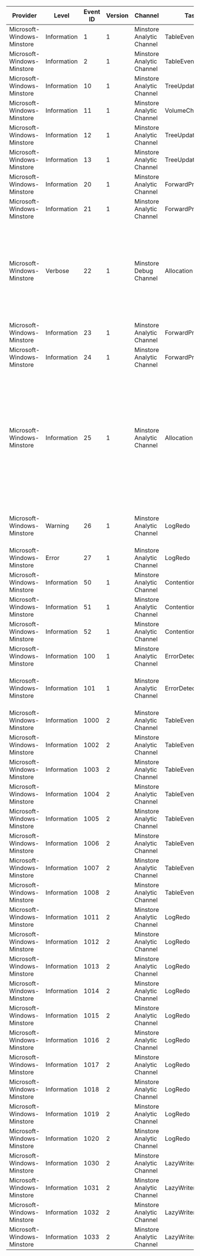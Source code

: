 Provider                    |  Level        |  Event ID  |  Version  |  Channel                    |  Task              |  Opcode                               |  Keyword  |  Message
----------------------------|---------------|------------|-----------|-----------------------------|--------------------|---------------------------------------|-----------|-----------------------------------------------------------------------------------------------------------------------------------------------------------------------------------------------------------------------------------------------------------------------------------------------------------------------------------------------------------------------------------
Microsoft-Windows-Minstore  |  Information  |  1         |  1        |  Minstore Analytic Channel  |  TableEvent        |  Bucket Split                         |           |  Bucket split
Microsoft-Windows-Minstore  |  Information  |  2         |  1        |  Minstore Analytic Channel  |  TableEvent        |  Bucket Merge                         |           |  Bucket merge
Microsoft-Windows-Minstore  |  Information  |  10        |  1        |  Minstore Analytic Channel  |  TreeUpdateTask    |  Write B+ tree                        |           |  Tree update
Microsoft-Windows-Minstore  |  Information  |  11        |  1        |  Minstore Analytic Channel  |  VolumeCheckpoint  |  Checkpoint                           |           |  Tree update
Microsoft-Windows-Minstore  |  Information  |  12        |  1        |  Minstore Analytic Channel  |  TreeUpdateTask    |  Started writing B+ tree              |           |  Start tree update
Microsoft-Windows-Minstore  |  Information  |  13        |  1        |  Minstore Analytic Channel  |  TreeUpdateTask    |  Finished writing B+ tree             |           |  End tree update
Microsoft-Windows-Minstore  |  Information  |  20        |  1        |  Minstore Analytic Channel  |  ForwardProgress   |  LFF: Redo Log                        |           |  LFF: Redo log
Microsoft-Windows-Minstore  |  Information  |  21        |  1        |  Minstore Analytic Channel  |  ForwardProgress   |  LFF: Protected Space                 |           |  LFF: Protected space
Microsoft-Windows-Minstore  |  Verbose      |  22        |  1        |  Minstore Debug Channel     |  Allocation        |  Allocation range                     |           |  Allocation range:	Metadata allocation: {IsMetadata} 	Requested tier: {RequestedTier}; actual tier: {ActualTier} 	Requested allocation start: {RequestedStartOfRange}; count: {RequestedCountOfRange} 	Actual allocation start: {AllocatedStartOfRange}; count: {AllocatedCountOfRange}
Microsoft-Windows-Minstore  |  Information  |  23        |  1        |  Minstore Analytic Channel  |  ForwardProgress   |  Log tail advance                     |           |  Log tail advance from {Lsn1} to {Lsn2}.Log is {Amount} percent full.
Microsoft-Windows-Minstore  |  Information  |  24        |  1        |  Minstore Analytic Channel  |  ForwardProgress   |  Log pulse lazy writer                |           |  Log pulse lazy writer. Log is {Amount} percent full.
Microsoft-Windows-Minstore  |  Information  |  25        |  1        |  Minstore Analytic Channel  |  Allocation        |  Container move                       |           |  Container move:	Source tier: {SourceTier}; Target tier: {TargetTier} 	Source start of range: {SourceStartOfRange}; count: {SourceCountOfRange} 	 Target physical offset: {TargetPhysicalOffset} 	SSD Fill Ratio {SsdFillRatio}; HDD Fill Ratio {HddFillRatio} 	Reserved: {IsTargetReserved}	Destaged allocation count: {DestageAllocationCount}	Failed SSD Destage: {SourceTier}0
Microsoft-Windows-Minstore  |  Warning      |  26        |  1        |  Minstore Analytic Channel  |  LogRedo           |  Log skip replay                      |           |  Minstore Redo Log application has been skipped. Minstore will now mount the volume without applying the redo log.
Microsoft-Windows-Minstore  |  Error        |  27        |  1        |  Minstore Analytic Channel  |  LogRedo           |  Log replay failure                   |           |  An error
Microsoft-Windows-Minstore  |  Information  |  50        |  1        |  Minstore Analytic Channel  |  Contention        |  Bucket read collision                |           |  Two threads tried to read bucket {IdHigh} (table {IdLow}) for level
Microsoft-Windows-Minstore  |  Information  |  51        |  1        |  Minstore Analytic Channel  |  Contention        |  Bucket lock collision                |           |  A thread had to wait to lock bucket {IdHigh} (table {IdLow}) for level
Microsoft-Windows-Minstore  |  Information  |  52        |  1        |  Minstore Analytic Channel  |  Contention        |  Bucket cow collision                 |           |  A thread had to wait for a copy of bucket {IdHigh} (table {IdLow}) for level
Microsoft-Windows-Minstore  |  Information  |  100       |  1        |  Minstore Analytic Channel  |  ErrorDetected     |  B+ node CRC mismatch                 |           |  B+ node CRC mismatch
Microsoft-Windows-Minstore  |  Information  |  101       |  1        |  Minstore Analytic Channel  |  ErrorDetected     |  B+ node repaired via redundant copy  |           |  B+ node repaired via redundant copy
Microsoft-Windows-Minstore  |  Information  |  1000      |  2        |  Minstore Analytic Channel  |  TableEvent        |  Bucket Split                         |           |  B+ tree node started splitting
Microsoft-Windows-Minstore  |  Information  |  1002      |  2        |  Minstore Analytic Channel  |  TableEvent        |  Bucket Split                         |           |  B+ tree node finished splitting
Microsoft-Windows-Minstore  |  Information  |  1003      |  2        |  Minstore Analytic Channel  |  TableEvent        |  Bucket Merge                         |           |  B+ tree nodes started merging
Microsoft-Windows-Minstore  |  Information  |  1004      |  2        |  Minstore Analytic Channel  |  TableEvent        |  Bucket Merge                         |           |  B+ tree nodes finished merging
Microsoft-Windows-Minstore  |  Information  |  1005      |  2        |  Minstore Analytic Channel  |  TableEvent        |  Bucket Split                         |           |  B+ tree starting pushing its root
Microsoft-Windows-Minstore  |  Information  |  1006      |  2        |  Minstore Analytic Channel  |  TableEvent        |  Bucket Split                         |           |  B+ tree finished pushing its root
Microsoft-Windows-Minstore  |  Information  |  1007      |  2        |  Minstore Analytic Channel  |  TableEvent        |  Bucket Merge                         |           |  B+ tree starting popping its root
Microsoft-Windows-Minstore  |  Information  |  1008      |  2        |  Minstore Analytic Channel  |  TableEvent        |  Bucket Merge                         |           |  B+ tree finished popping its root
Microsoft-Windows-Minstore  |  Information  |  1011      |  2        |  Minstore Analytic Channel  |  LogRedo           |  Log Redo                             |           |  Analyze pass start
Microsoft-Windows-Minstore  |  Information  |  1012      |  2        |  Minstore Analytic Channel  |  LogRedo           |  Log Redo                             |           |  Analyze pass end
Microsoft-Windows-Minstore  |  Information  |  1013      |  2        |  Minstore Analytic Channel  |  LogRedo           |  Log Redo                             |           |  Redo pass start
Microsoft-Windows-Minstore  |  Information  |  1014      |  2        |  Minstore Analytic Channel  |  LogRedo           |  Log Redo                             |           |  Redo pass end
Microsoft-Windows-Minstore  |  Information  |  1015      |  2        |  Minstore Analytic Channel  |  LogRedo           |  Log Redo                             |           |  Flush And Checkpoint start
Microsoft-Windows-Minstore  |  Information  |  1016      |  2        |  Minstore Analytic Channel  |  LogRedo           |  Log Redo                             |           |  Flush And Checkpoint end
Microsoft-Windows-Minstore  |  Information  |  1017      |  2        |  Minstore Analytic Channel  |  LogRedo           |  Log Redo                             |           |  First redo transaction found
Microsoft-Windows-Minstore  |  Information  |  1018      |  2        |  Minstore Analytic Channel  |  LogRedo           |  Log Redo                             |           |  Tree Update Record found
Microsoft-Windows-Minstore  |  Information  |  1019      |  2        |  Minstore Analytic Channel  |  LogRedo           |  Log Redo                             |           |  Open Table for redo
Microsoft-Windows-Minstore  |  Information  |  1020      |  2        |  Minstore Analytic Channel  |  LogRedo           |  Log Redo                             |           |  Reserve ranges for redo
Microsoft-Windows-Minstore  |  Information  |  1030      |  2        |  Minstore Analytic Channel  |  LazyWriter        |  Lazy Writer                          |           |  Binding {IdHigh}.{IdLow} was added to lazy writer list
Microsoft-Windows-Minstore  |  Information  |  1031      |  2        |  Minstore Analytic Channel  |  LazyWriter        |  Lazy Writer                          |           |  Binding {IdHigh}.{IdLow} was removed from lazy writer list
Microsoft-Windows-Minstore  |  Information  |  1032      |  2        |  Minstore Analytic Channel  |  LazyWriter        |  Lazy Writer                          |           |  Binding {IdHigh}.{IdLow} was queued by rule {Reason}
Microsoft-Windows-Minstore  |  Information  |  1033      |  2        |  Minstore Analytic Channel  |  LazyWriter        |  Lazy Writer                          |           |  Binding {IdHigh}.{IdLow} write starts